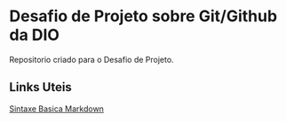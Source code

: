 # Desafio de Projeto sobre Git/Github da DIO
Repositorio criado para o Desafio de Projeto.

## Links Uteis
[Sintaxe Basica Markdown](https://www.markdownguide.org/basic-syntax/)
